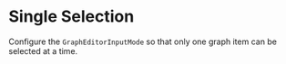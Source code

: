 # Single Selection
 Configure the `GraphEditorInputMode` so that only one graph item can be selected at a time. 